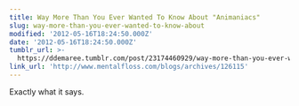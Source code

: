 ```yaml
---
title: Way More Than You Ever Wanted To Know About "Animaniacs"
slug: way-more-than-you-ever-wanted-to-know-about
modified: '2012-05-16T18:24:50.000Z'
date: '2012-05-16T18:24:50.000Z'
tumblr_url: >-
  https://ddemaree.tumblr.com/post/23174460929/way-more-than-you-ever-wanted-to-know-about
link_url: 'http://www.mentalfloss.com/blogs/archives/126115'
---
```

Exactly what it says.
